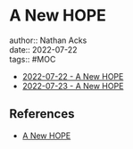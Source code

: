 # A New HOPE

author:: Nathan Acks  
date:: 2022-07-22  
tags:: #MOC

* [2022-07-22 - A New HOPE](../log/2022-07-22-a-new-hope.md)
* [2022-07-23 - A New HOPE](../log/2022-07-23-a-new-hope.md)
<!-- * [2022-07-24 - A New HOPE](../log/2022-07-24-a-new-hope.md) -->

## References

* [A New HOPE](https://xiv.hope.net/)
